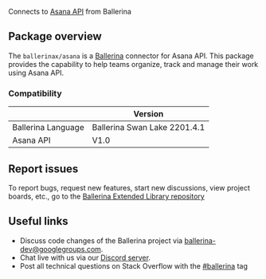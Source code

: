 Connects to [Asana API](https://developers.asana.com/docs) from Ballerina

## Package overview
The `ballerinax/asana` is a [Ballerina](https://ballerina.io/) connector for Asana API.
This package provides the capability to help teams organize, track and manage their work using Asana API.

### Compatibility
|                    | Version                   |
|--------------------|---------------------------|
| Ballerina Language | Ballerina Swan Lake 2201.4.1|
| Asana API          | V1.0                        |

## Report issues
To report bugs, request new features, start new discussions, view project boards, etc., go to the [Ballerina Extended Library repository](https://github.com/ballerina-platform/ballerina-extended-library)

## Useful links
- Discuss code changes of the Ballerina project via [ballerina-dev@googlegroups.com](mailto:ballerina-dev@googlegroups.com).
- Chat live with us via our [Discord server](https://discord.gg/ballerinalang).
- Post all technical questions on Stack Overflow with the [#ballerina](https://stackoverflow.com/questions/tagged/ballerina) tag

